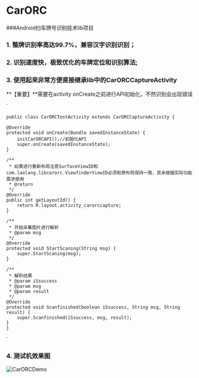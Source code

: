 # CarORC
###Android扫车牌号识别技术lib项目

### 1. 整牌识别率高达99.7%，兼容汉字识别识别； 　　
### 2. 识别速度快，极致优化的车牌定位和识别算法;
### 3. 使用起来非常方便直接继承lib中的CarORCCaptureActivity
**【重要】**需要在activity onCreate之前进行API初始化，不然识别会出现错误
 
 
 ` 
 
    public class CarORCTestActivity extends CarORCCaptureActivity {
    
    @Override
    protected void onCreate(Bundle savedInstanceState) {
        initCarORCAPI();//初始化API
        super.onCreate(savedInstanceState);
    }
    
    /**
     * 如果进行重新布局注意SurfaceViewID和com.laolang.libcarorc.ViewfinderViewID必须和原布局保持一致，其余根据实际功能需求使用
     * @return
     */
    @Override
    public int getLayoutId() {
        return R.layout.activity_carorccapture;
    }
    
    /**
     * 开始采集图片进行解析
     * @param msg
     */
    @Override
    protected void StartScaning(String msg) {
        super.StartScaning(msg);
    }

    /**
     * 解析结果
     * @param iSsuccess
     * @param msg
     * @param result
     */
    @Override
    protected void Scanfinished(boolean iSsuccess, String msg, String result) {
        super.Scanfinished(iSsuccess, msg, result);
    }
    }
    
 `
### 4. 测试机效果图
![CarORCDemo](http://m.qpic.cn/psb?/V13dxhH52XJVF2/0kIPwJuvdkw6pYGQAk1Gz1*MzhtF0.*jP04oyf6EQQI!/b/dLwAAAAAAAAA&bo=SwG7AgAAAAARB8M!&rf=viewer_4)

